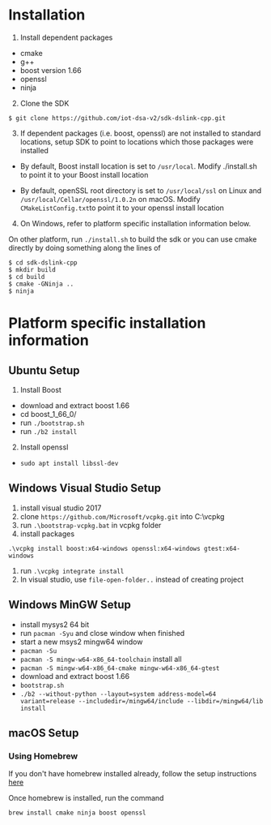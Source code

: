 # Installation

1. Install dependent packages
  * cmake
  * g++
  * boost version 1.66
  * openssl
  * ninja

2. Clone the SDK

  `$ git clone https://github.com/iot-dsa-v2/sdk-dslink-cpp.git`

3. If dependent packages (i.e. boost, openssl) are not installed to 
standard locations, setup SDK to point to locations which those packages were installed

  - By default, Boost install location is set to `/usr/local`. Modify ./install.sh to point it to your Boost install location

  - By default, openSSL root directory is set to `/usr/local/ssl` on Linux and `/usr/local/Cellar/openssl/1.0.2n` on macOS. Modify `CMakeListConfig.txt`to point it to your openssl install location

4. On Windows, refer to platform specific installation information below.

  On other platform, run ```./install.sh``` to build the sdk or you can use cmake directly by doing something along the lines of

  ```
  $ cd sdk-dslink-cpp
  $ mkdir build
  $ cd build
  $ cmake -GNinja ..
  $ ninja
  ```


# Platform specific installation information

## Ubuntu Setup
1. Install Boost
  - download and extract boost 1.66
  - cd boost_1_66_0/
  - run `./bootstrap.sh`
  - run `./b2 install`

2. Install openssl
  - `sudo apt install libssl-dev`

## Windows Visual Studio Setup

1. install visual studio 2017
1. clone `https://github.com/Microsoft/vcpkg.git`
 into C:\vcpkg
1. run `.\bootstrap-vcpkg.bat` in vcpkg folder
1. install packages
```
.\vcpkg install boost:x64-windows openssl:x64-windows gtest:x64-windows
```
1. run `.\vcpkg integrate install`
1. In visual studio, use `file-open-folder..` instead of creating project 

## Windows MinGW Setup

* install mysys2 64 bit
* run `pacman -Syu` and close window when finished
* start a new msys2 mingw64 window
* `pacman -Su`
* `pacman -S mingw-w64-x86_64-toolchain` install all
* `pacman -S mingw-w64-x86_64-cmake mingw-w64-x86_64-gtest`
* download and extract boost 1.66
* `bootstrap.sh`
* `./b2 --without-python --layout=system address-model=64 variant=release --includedir=/mingw64/include --libdir=/mingw64/lib install`

## macOS Setup

### Using Homebrew

If you don't have homebrew installed already, follow the setup instructions [here](https://brew.sh/)

Once homebrew is installed, run the command

```brew install cmake ninja boost openssl```

